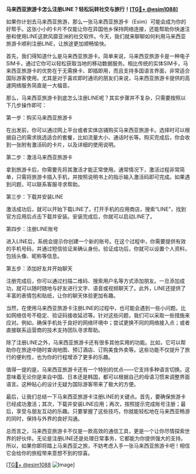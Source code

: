 **马来西亚旅游卡怎么注册LINE？轻松玩转社交与旅行！[[TG💪+ @esim1088](https://t.me/s/esim1088)]**

如果你计划去马来西亚旅游，那么一张马来西亚旅游卡（Esim）可能会成为你的好帮手。这张小小的卡片不仅能让你在异国他乡保持网络连接，还能帮助你快速注册和使用LINE这款风靡亚洲的社交软件。今天，我们就来聊聊如何利用马来西亚旅游卡顺利注册LINE，让旅途更加顺畅愉快。

首先，我们得知道什么是马来西亚旅游卡。简单来说，马来西亚旅游卡是一种电子SIM卡，通过它你可以轻松获取当地的移动数据服务。相比传统的实体SIM卡，马来西亚旅游卡的优势在于无需换卡、即插即用，而且支持多国语言界面，非常适合国际游客使用。尤其是对于喜欢即时通讯的朋友们来说，马来西亚旅游卡提供的高速网络服务简直是一大福音。

那么，马来西亚旅游卡到底怎么注册LINE呢？其实步骤并不复杂，只需要按照以下几步操作即可：

第一步：购买马来西亚旅游卡

在出发前，你可以通过网上平台或者实体店铺购买马来西亚旅游卡。选择时可以根据自己的需求挑选适合的套餐，比如流量大小、通话时长等。购买完成后，你会收到一张附有激活码的卡片，以及详细的使用说明。

第二步：激活马来西亚旅游卡

拿到旅游卡后，你需要先将其激活才能正常使用。通常情况下，激活过程非常简单，只需将旅游卡插入手机，并按照说明书上的指示输入激活码即可完成。如果遇到问题，可以联系客服寻求帮助。

第三步：下载并安装LINE

激活成功后，就可以开始下载LINE了。打开手机的应用商店，搜索“LINE”，找到官方应用后点击下载并安装。安装完成后，你就可以启动LINE了。

第四步：注册LINE账号

进入LINE后，系统会提示你创建一个新的账号。在这个过程中，你需要提供有效的手机号码，并通过短信验证来确认身份。验证成功后，你就可以设置个人资料，包括头像、昵称等信息。

第五步：添加好友并开始聊天

注册完成后，你可以通过扫描二维码、搜索用户名等方式添加朋友。一旦添加成功，就可以随时随地与好友进行文字、语音或视频聊天了。此外，LINE还提供了丰富的表情包和贴纸，让你的聊天体验更加有趣。

当然，在使用马来西亚旅游卡注册LINE的过程中，也可能会遇到一些小问题。比如网络信号不稳定、验证码接收延迟等。针对这些问题，我们可以采取一些措施来应对。例如，确保手机处于良好的网络环境中；尝试更换不同的网络接入点；或者直接联系运营商的技术支持团队寻求帮助。

除了注册LINE之外，马来西亚旅游卡还有很多其他实用的功能。比如，它可以帮助你在旅途中随时查询地图、预订酒店、订购美食外卖等。这些功能不仅提升了旅行的便利性，也为你的行程增添了更多的乐趣。

值得一提的是，马来西亚旅游卡还有一个特别的优点——它支持多种语言切换。这意味着无论你是来自中国、日本还是韩国，都可以根据自己的母语习惯来调整界面语言。这种贴心的设计无疑为国际游客带来了极大的方便。

最后，让我们总结一下马来西亚旅游卡注册LINE的关键点。首先，要确保旅游卡已经成功激活；其次，下载并安装LINE应用；再次，按照提示完成账号注册；最后，享受与朋友互动的乐趣。只要掌握了这些技巧，你就能轻松地在马来西亚畅游的同时，保持与外界的良好沟通。

总而言之，马来西亚旅游卡不仅是一款高效的通信工具，更是一个让你尽情探索世界的好伙伴。无论是注册LINE还是处理日常事务，它都能为你提供强大的支持。所以，如果你即将踏上马来西亚之旅，不妨考虑入手一张马来西亚旅游卡吧！相信它会给你的旅程带来意想不到的惊喜。

[[TG💪+ @esim1088](https://t.me/s/esim1088) ![Image](https://i.postimg.cc/4NQfJmqS/Snipaste-2025-05-13-00-14-12.png)]